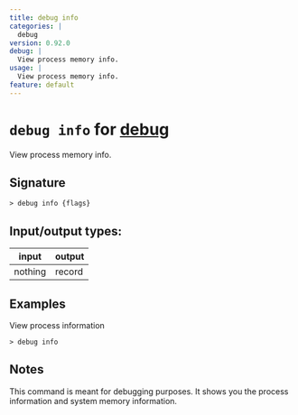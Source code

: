 ```yaml
---
title: debug info
categories: |
  debug
version: 0.92.0
debug: |
  View process memory info.
usage: |
  View process memory info.
feature: default
---
```

<!-- This file is automatically generated. Please edit the command in https://github.com/nushell/nushell instead. -->

# `debug info` for [debug](/commands/categories/debug.md)

<div class='command-title'>View process memory info.</div>

## Signature

```> debug info {flags} ```


## Input/output types:

| input   | output |
| ------- | ------ |
| nothing | record |

## Examples

View process information
```nu
> debug info

```

## Notes
This command is meant for debugging purposes.
It shows you the process information and system memory information.